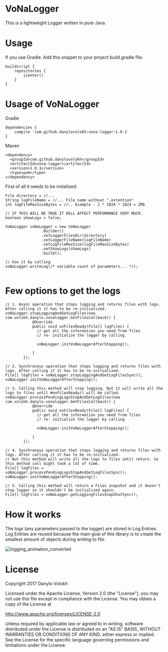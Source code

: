 # VoNaLogger
This is a lightweight Logger written in pure Java.

# Usage
If you use Gradle. Add this snippet to your project build.gradle file:
```
buildscript {
    repositories {
        jcenter()
    }
}
```
# Usage of VoNaLogger
Gradle
```
dependencies {
    compile 'com.github.danylovolokh:vona-logger:1.0.1'
}
```
Maven
```
<dependency>
  <groupId>com.github.danylovolokh</groupId>
  <artifactId>vona-logger</artifactId>
  <version>1.0.1</version>
  <type>pom</type>
</dependency>
```

First of all it needs to be initialized:
```
File directory = //...
String logFileName = //... File name without ".extention"
int logFileMaxSizeBytes = //.. Example : 2 * 1024 * 1024 = 2Mb

// IF THIS WILL BE TRUE IT WILL AFFECT PERFORMANCE VERY MUCH.
boolean showLogs = false;

VoNaLogger voNaLogger = new VoNaLogger
                .Builder()
                .setLoggerFilesDir(directory)
                .setLoggerFileName(logFileName)
                .setLogFileMaxSize(logFileMaxSizeBytes)
                .setShowLogs(showLogs)
                .build();
                
// Use it by calling 
voNaLogger.writeLog(/* variable count of parameters... */);
                
```
# Few options to get the logs
```
// 1. Async operation that stops logging and returns files with logs. After calling it it has to be re-initialized.
voNaLogger.stopLoggingAndGetLogFiles(new com.volokh.danylo.vonalogger.GetFilesCallback() {
            @Override
            public void onFilesReady(File[] logFiles) {
              // get all the information you need from files
              // re- initialize the logger by calling 
              
              voNaLogger.initVoNaLoggerAfterStopping();
              
            }
        });

// 2. Synchronous operation that stops logging and returns files with logs. After calling it it has to be re-initialized.
File[] logFiles = voNaLogger.stopLoggingAndGetLogFilesSync();
voNaLogger.initVoNaLoggerAfterStopping();

// 3. Calling this method will stop logging. But it will write all the logs to files until #onFilesReady() will be called.
voNaLogger.processPendingLogsStopAndGetLogFiles(new com.volokh.danylo.vonalogger.GetFilesCallback() {
            @Override
            public void onFilesReady(File[] logFiles) {
              // get all the information you need from files
              // re- initialize the logger by calling 
              
              voNaLogger.initVoNaLoggerAfterStopping();
                
            }
        });

// 4. Synchronous operation that stops logging and returns files with logs. After calling it it has to be re-initialized.
// But this method will write all the logs to files until return. So this method call might took a lot of time.
File[] logFiles = voNaLogger.processPendingLogsStopAndGetLogFilesSync();
voNaLogger.initVoNaLoggerAfterStopping();

// 5. Calling this method will return a Files snapshot and it doesn't stop logger so it shouldn't be initialized again.
File[] logFiles = voNaLogger.getLoggingFilesSnapShotSync();

```
# How it works
The logs (any parameters passed to the logger) are stored in Log Entries. Log Entries are reused because the main goal of this library is to create the smallest amount of objects during writing to file.

![logging_animation_converted](https://cloud.githubusercontent.com/assets/2686355/22549863/1b5c202c-e956-11e6-9b07-b500391a06b8.gif)

# License

Copyright 2017 Danylo Volokh

Licensed under the Apache License, Version 2.0 (the "License");
you may not use this file except in compliance with the License.
You may obtain a copy of the License at

   http://www.apache.org/licenses/LICENSE-2.0

Unless required by applicable law or agreed to in writing, software
distributed under the License is distributed on an "AS IS" BASIS,
WITHOUT WARRANTIES OR CONDITIONS OF ANY KIND, either express or implied.
See the License for the specific language governing permissions and
limitations under the License.
